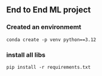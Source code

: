 ## End to End ML project

### Created an environmemt

```
conda create -p venv python==3.12
```

### install all libs

```
pip install -r requirements.txt
```
